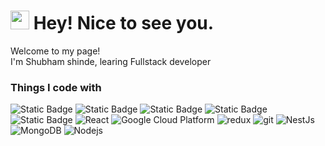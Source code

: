 <h1><img src="https://emojis.slackmojis.com/emojis/images/1531849430/4246/blob-sunglasses.gif?1531849430" width="30"/> Hey! Nice to see you.</h1>


<p>Welcome to my page! </br> I'm Shubham shinde, learing Fullstack developer 
<h3>Things I code with</h3>
<p>
  <img alt="Static Badge" src="https://img.shields.io/badge/Html-8A2BE2?logo=html5&color=white">
  <img alt="Static Badge" src="https://img.shields.io/badge/bootstrap-8A2BE2?logo=bootstrap&color=pink">
  <img alt="Static Badge" src="https://img.shields.io/badge/%20Javascript-8A2BE2?logo=javascript">
  <img alt="Static Badge" src="https://img.shields.io/badge/jquery-8A2BE2?logo=jquery&color=blue">
  <img alt="Static Badge" src="https://img.shields.io/badge/%20Expressjs-8A2BE2?logo=express&color=green">
  <img alt="React" src="https://img.shields.io/badge/-React-45b8d8?style=flat-square&logo=react&logoColor=white" /> 
  <img alt="Google Cloud Platform" src="https://img.shields.io/badge/-Google_Cloud_Platform-1a73e8?style=flat-square&logo=google-cloud&logoColor=white" />
  <img alt="redux" src="https://img.shields.io/badge/-Redux-764ABC?style=flat-square&logo=redux&logoColor=white" />
  <img alt="git" src="https://img.shields.io/badge/-Git-F05032?style=flat-square&logo=git&logoColor=white" />
  <img alt="NestJs" src="https://img.shields.io/badge/-NestJs-ea2845?style=flat-square&logo=nestjs&logoColor=white" />
  <img alt="MongoDB" src="https://img.shields.io/badge/-MongoDB-13aa52?style=flat-square&logo=mongodb&logoColor=white" />
  <img alt="Nodejs" src="https://img.shields.io/badge/-Nodejs-43853d?style=flat-square&logo=Node.js&logoColor=white" />
</p>
